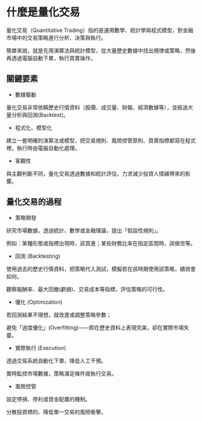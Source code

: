 # 什麼是量化交易

量化交易（Quantitative Trading）指的是運用數學、統計學與程式模型，對金融市場中的交易策略進行分析、決策與執行。

簡單來說，就是先用演算法與統計模型，從大量歷史數據中找出規律或策略，然後再透過電腦自動下單，執行買賣操作。

## 關鍵要素

- 數據驅動

量化交易非常依賴歷史行情資料（股價、成交量、財報、經濟數據等），並經過大量分析與回測(Backtest)。

- 程式化、模型化

建立一套明確的演算法或模型，把交易規則、風險控管原則、買賣指標都寫在程式裡，執行時由電腦自動化處理。

- 客觀性

與主觀判斷不同，量化交易透過數據和統計評估，力求減少投資人情緒帶來的影響。

## 量化交易的過程

- 策略開發

研究市場數據，透過統計、數學或金融理論，提出「假設性規則」。

例如：某種形態或指標出現時，該買進；某些財務比率在指定區間時，該做空等。

- 回測 (Backtesting)

使用過去的歷史行情資料，把策略代入測試，模擬若在該時期使用該策略，績效會如何。

觀察報酬率、最大回撤(虧損)、交易成本等指標，評估策略的可行性。

- 優化 (Optimization)

若回測結果不理想，就改進或調整策略參數；

避免「過度優化」(Overfitting)——即在歷史資料上表現完美，卻在實際市場失靈。

- 實際執行 (Execution)

透過交易系統自動化下單，降低人工干預。

實時監控市場數據，策略滿足條件就執行交易。

- 風險控管

設定停損、停利或資金配置的機制。

分散投資標的、降低單一交易的風險衝擊。
